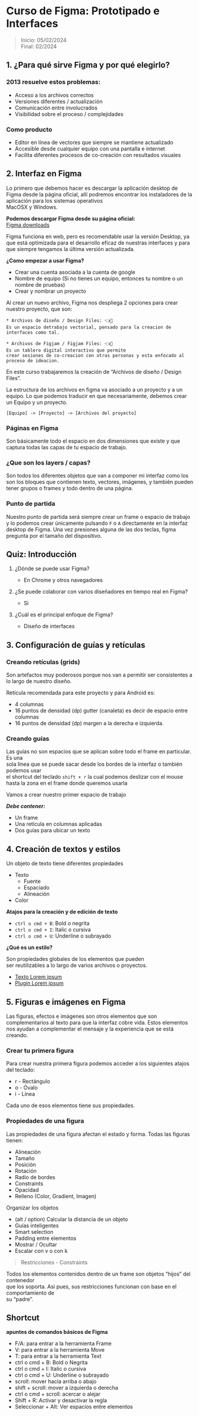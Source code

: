 # Curso de Figma: Prototipado e Interfaces 

> Inicio: 05/02/2024  
> Final: 02/2024

## **1.** ¿Para qué sirve Figma y por qué elegirlo?

### 2013 resuelve estos problemas:

- Acceso a los archivos correctos
- Versiones diferentes / actualización
- Comunicación entre involucrados
- Visibilidad sobre el proceso / complejidades

### Como producto

- Editor en línea de vectores que siempre se mantiene actualizado
- Accesible desde cualquier equipo con una pantalla e internet
- Facilita diferentes procesos de co-creación con resultados visuales

## **2.** Interfaz en Figma

Lo primero que debemos hacer es descargar la aplicación desktop de Figma desde la página oficial, allí podremos encontrar los instaladores de la aplicación para los sistemas operativos  
MacOSX y Windows.

**Podemos descargar Figma desde su página oficial:**  
[Figma downloads](https://www.figma.com/downloads/)

Figma funciona en web, pero es recomendable usar la versión Desktop, ya que está optimizada para el desarrollo eficaz de nuestras interfaces y para que siempre tengamos la última versión actualizada.

**¿Como empezar a usar Figma?**

- Crear una cuenta asociada a la cuenta de google
- Nombre de equipo (Si no tienes un equipo, entonces tu nombre o un nombre de pruebas)
- Crear y nombrar un proyecto

Al crear un nuevo archivo, Figma nos despliega 2 opciones para crear nuestro proyecto, que son:

```
* Archivos de diseño / Design Files: 👈👀
Es un espacio detrabajo vectorial, pensado para la creacion de interfaces como tal.

* Archivos de Figjam / Figjam Files: 👈👀
Es un tablero digital interactivo que permite 
crear sesiones de co-creacion con otras personas y esta enfocado al proceso de ideacion.
```

En este curso trabajaremos la creación de “Archivos de diseño / Design Files”.

La estructura de los archivos en figma va asociado a un proyecto y a un equipo. Lo que podemos traducir en que necesariamente, debemos crear un Equipo y un proyecto.

```
[Equipo] -> [Proyecto] -> [Archivos del proyecto]
```

### Páginas en Figma

Son básicamente todo el espacio en dos dimensiones que existe y que captura todas las capas de tu espacio de trabajo.

### ¿Que son los layers / capas?

Son todos los diferentes objetos que van a componer mi interfaz como los son los bloques que contienen texto, vectores, imágenes, y también pueden tener grupos o frames y todo dentro de una página.

### Punto de partida

Nuestro punto de partida será siempre crear un frame o espacio de trabajo y lo podemos crear únicamente pulsando `F` o `A` directamente en la interfaz desktop de Figma. Una vez presiones alguna de las dos teclas, figma pregunta por el tamaño del dispositivo.

## Quiz: Introducción 

1. ¿Dónde se puede usar Figma?

	- En Chrome y otros navegadores

2. ¿Se puede colaborar con varios diseñadores en tiempo real en Figma?

	- Sí

3. ¿Cuál es el principal enfoque de Figma?

	- Diseño de interfaces

## **3.** Configuración de guías y retículas

### Creando retículas (grids)

Son artefactos muy poderosos porque nos van a permitir ser consistentes a lo largo de nuestro diseño.

Retícula recomendada para este proyecto y para Android es:  

* 4 columnas 
* 16 puntos de densidad (dp) gutter (canaleta) es decir de espacio entre columnas  
* 16 puntos de densidad (dp) margen a la derecha e izquierda.

### Creando guías

Las guías no son espacios que se aplican sobre todo el frame en particular. Es una  
sola línea que se puede sacar desde los bordes de la interfaz o también podemos usar  
el shortcut del teclado `shift + r` la cual podemos deslizar con el mouse hasta la zona en el frame donde queremos usarla

Vamos a crear nuestro primer espacio de trabajo  

**_Debe contener:_**

- Un frame
- Una retícula en columnas aplicadas
- Dos guías para ubicar un texto

## **4.** Creación de textos y estilos

Un objeto de texto tiene diferentes propiedades

- Texto
    - Fuente
    - Espaciado
    - Alineación
- Color

**Atajos para la creación y de edición de texto**

- `ctrl o cmd + B`: Bold o negrita
- `ctrl o cmd + I`: Italic o cursiva
- `ctrl o cmd + U`: Underline o subrayado

**¿Qué es un estilo?**

Son propiedades globales de los elementos que pueden  
ser reutilizables a lo largo de varios archivos o proyectos.

- [Texto Lorem ipsum](https://www.lipsum.com/)
- [Plugin Lorem ipsum](https://www.figma.com/community/plugin/736000994034548392/lorem-ipsum)

## **5.** Figuras e imágenes en Figma

Las figuras, efectos e imágenes son otros elementos que son complementarios al texto para que la interfaz cobre vida. Estos elementos nos ayudan a complementar el mensaje y la experiencia que se está creando.

### Crear tu primera figura

Para crear nuestra primera figura podemos acceder a los siguientes atajos del teclado:

- r - Rectángulo
- o - Óvalo
- i - Línea

Cada uno de esos elementos tiene sus propiedades.

### Propiedades de una figura

Las propiedades de una figura afectan el estado y forma. Todas las figuras tienen:

- Alineación
- Tamaño
- Posición
- Rotación
- Radio de bordes
- Constraints
- Opacidad
- Relleno (Color, Gradient, Imagen)

Organizar los objetos

- (alt / option) Calcular la distancia de un objeto
- Guías inteligentes
- Smart selection
- Padding entre elementos
- Mostrar / Ocultar
- Escalar con v o con k

> Restricciones - Constraints

Todos los elementos contenidos dentro de un frame son objetos “hijos” del contenedor  
que los soporta. Asi pues, sus restricciones funcionan con base en el comportamiento de  
su “padre”.

## Shortcut

**apuntes de comandos básicos de Figma**

- F/A: para entrar a la herramienta Frame
- V: para entrar a la herramienta Move
- T: para entrar a la herramienta Text
- ctrl o cmd + B: Bold o Negrita
- ctrl o cmd + I: Italic o cursiva
- ctrl o cmd + U: Underline o subrayado
- scroll: mover hacia arriba o abajo
- shift + scroll: mover a izquierda o derecha
- ctrl o cmd + scroll: acercar o alejar
- Shift + R: Activar y desactivar la regla
- Seleccionar + Alt: Ver espacios entre elementos